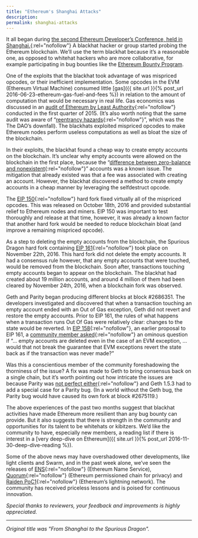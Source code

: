 ```yaml
---
title: "Ethereum's Shanghai Attacks"
description:
permalink: shanghai-attacks
---
```


It all began during  [the second Ethereum Developer’s Conference, held in Shanghai.](https://media.consensys.net/2016/10/07/international-blockchain-week-2016-recap/){:rel="nofollow"}  A blackhat hacker or group started probing the Ethereum blockchain. We’ll use the term blackhat because it’s a reasonable one, as opposed to whitehat hackers who are more collaborative, for example participating in bug bounties like the  [Ethereum Bounty Program](http://bounty.ethereum.org/).  
  
One of the exploits that the blackhat took advantage of was mispriced opcodes, or their inefficient implementation. Some opcodes in the EVM (Ethereum Virtual Machine) consumed little  [gas]({{ site.url }}{% post_url 2016-06-23-ethereum-gas-fuel-and-fees %})  in relation to the amount of computation that would be necessary in real life. Gas economics was discussed in an  [audit of Ethereum by Least Authority](https://github.com/LeastAuthority/ethereum-analyses){:rel="nofollow"}  conducted in the first quarter of 2015. (It’s also worth noting that the same audit was aware of “[reentrancy hazards](https://github.com/LeastAuthority/ethereum-analyses/blob/master/GasEcon.md){:rel="nofollow"}”, which was the The DAO’s downfall). The blackhats exploited mispriced opcodes to make Ethereum nodes perform useless computations as well as bloat the size of the blockchain.  
  
In their exploits, the blackhat found a cheap way to create empty accounts on the blockchain. It’s unclear why empty accounts were allowed on the blockchain in the first place, because the “[difference between zero-balance and nonexistent](https://github.com/ethereum/wiki/wiki/Subtleties/6e97c9cea49605264c6f4d1dc9e1939b1f89a5a3){:rel="nofollow"}” accounts was a known issue. The mitigation that already existed was that a fee was associated with creating an account. However, the blackhat discovered a method to create empty accounts in a cheap manner by leveraging the selfdestruct opcode.  
  
The  [EIP 150](https://github.com/ethereum/EIPs/issues/150){:rel="nofollow"}  hard fork fixed virtually all of the mispriced opcodes. This was released on October 18th, 2016 and provided substantial relief to Ethereum nodes and miners. EIP 150 was important to test thoroughly and release at that time, however, it was already a known factor that another hard fork would be needed to reduce blockchain bloat (and improve a remaining mispriced opcode).  
  
As a step to deleting the empty accounts from the blockchain, the Spurious Dragon hard fork containing  [EIP 161](https://github.com/ethereum/EIPs/issues/161){:rel="nofollow"}  took place on November 22th, 2016. This hard fork did not delete the empty accounts. It had a consensus rule however, that any empty accounts that were touched, would be removed from the blockchain. Soon after, transactions touching empty accounts began to appear on the blockchain. The blackhat had created about 19 million accounts, and around 4 million of them had been cleared by November 24th, 2016, when a blockchain fork was observed.  
  
Geth and Parity began producing different blocks at block #2686351. The developers investigated and discovered that when a transaction touching an empty account ended with an Out of Gas exception, Geth did not revert and restore the empty accounts. Prior to EIP 161, the rules of what happens when a transaction runs Out Of Gas were relatively clear: changes to the state would be reverted. In  [EIP 158](https://github.com/ethereum/EIPs/issues/158){:rel="nofollow"}, an earlier proposal to EIP 161, a  [community member asked](https://github.com/ethereum/EIPs/issues/158#issuecomment-255537140){:rel="nofollow"}  an ominous question if “… empty accounts are deleted even in the case of an EVM exception, … would that not break the guarantee that EVM exceptions revert the state back as if the transaction was never made?”  
  
Was this a conscientious member of the community foreshadowing the thorniness of the issue? A fix was made to Geth to bring consensus back on a single chain, but it’s worth pointing out how intricate the issues are because Parity was  [not perfect either](https://github.com/ethereum/go-ethereum/pull/3341/files#r89547994){:rel="nofollow"}  and Geth 1.5.3 had to add a special case for a Parity bug. (In a world without the Geth bug, the Parity bug would have caused its own fork at block #2675119.)  
  
The above experiences of the past two months suggest that blackhat activities have made Ethereum more resilient than any bug bounty can provide. But it also suggests that there is strength in the community and opportunities for its talent to be whitehats or kibitzers.  We’d like the community to have, especially new members, a reading list if there is interest in a  [very deep-dive on Ethereum]({{ site.url }}{% post_url 2016-11-30-deep-dive-reading %}).

Some of the above news may have overshadowed other developments, like light clients and Swarm, and in the past week alone, we’ve seen the releases of  [ENS](https://old.reddit.com/r/ethereum/comments/5ehpr7/ens_has_officially_launched_on_the_ropsten_testnet){:rel="nofollow"}  (Ethereum Name Service),  [Quorum](https://github.com/jpmorganchase/quorum){:rel="nofollow"}  (Ethereum permissioned chain for privacy) and  [Raiden PoC1](https://github.com/raiden-network/raiden/releases/tag/PoC-1){:rel="nofollow"}  (Ethereum’s lightning network). The community has received priceless lessons and is poised for continuous innovation.

_Special thanks to reviewers, your feedback and improvements is highly appreciated._
* * *
_Original title was "From Shanghai to the Spurious Dragon"._
